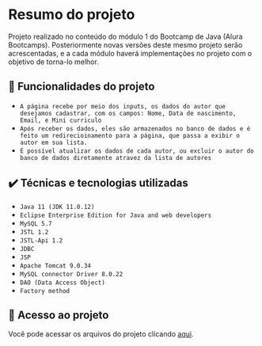# Resumo do projeto
Projeto realizado no conteúdo do módulo 1 do Bootcamp de Java (Alura Bootcamps).
Posteriormente novas versões deste mesmo projeto serão acrescentadas, e a cada módulo haverá implementações no projeto com o objetivo de torna-lo melhor.

## 🔨 Funcionalidades do projeto

- `A página recebe por meio dos inputs, os dados do autor que desejamos cadastrar, com os campos: Nome, Data de nascimento, Email, e Mini curriculo`
- `Após receber os dados, eles são armazenados no banco de dados e é feito um redirecioinamento para a página, que passa a exibir o autor em sua lista.`
- `É possível atualizar os dados de cada autor, ou excluir o autor do banco de dados diretamente atravez da lista de autores`
 

## ✔️ Técnicas e tecnologias utilizadas

- ``Java 11 (JDK 11.0.12)``
- ``Eclipse Enterprise Edition for Java and web developers``
- ``MySQL 5.7``
- ``JSTL 1.2``
- ``JSTL-Api 1.2``
- ``JDBC``
- ``JSP``
- ``Apache Tomcat 9.0.34``
- ``MySQL connector Driver 8.0.22``
- ``DAO (Data Access Object)``
- ``Factory method``

## 📁 Acesso ao projeto
Você pode acessar os arquivos do projeto clicando [aqui](https://github.com/gui-lirasilva/livraria-JavaWeb/tree/master/src/main).
